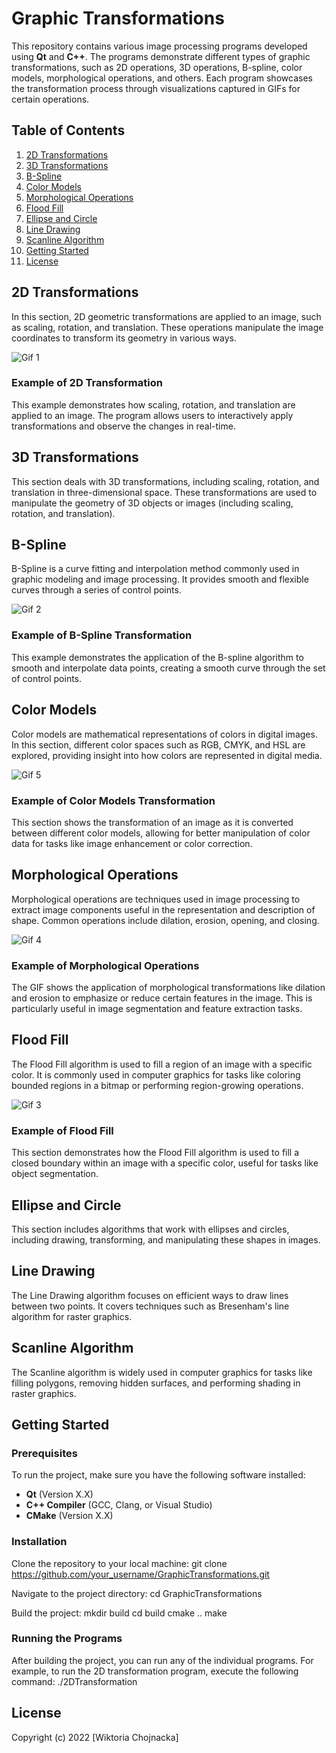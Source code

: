 # Graphic Transformations

This repository contains various image processing programs developed using **Qt** and **C++**. The programs demonstrate different types of graphic transformations, such as 2D operations, 3D operations, B-spline, color models, morphological operations, and others. Each program showcases the transformation process through visualizations captured in GIFs for certain operations.

## Table of Contents
1. [2D Transformations](#2d-transformations)
2. [3D Transformations](#3d-transformations)
3. [B-Spline](#b-spline)
4. [Color Models](#color-models)
5. [Morphological Operations](#morphological-operations)
6. [Flood Fill](#flood-fill)
7. [Ellipse and Circle](#ellipse-and-circle)
8. [Line Drawing](#line-drawing)
9. [Scanline Algorithm](#scanline-algorithm)
10. [Getting Started](#getting-started)
11. [License](#license)

## 2D Transformations
In this section, 2D geometric transformations are applied to an image, such as scaling, rotation, and translation. These operations manipulate the image coordinates to transform its geometry in various ways.

![Gif 1](gifs/2dgif.gif)

### Example of 2D Transformation
This example demonstrates how scaling, rotation, and translation are applied to an image. The program allows users to interactively apply transformations and observe the changes in real-time.

## 3D Transformations
This section deals with 3D transformations, including scaling, rotation, and translation in three-dimensional space. These transformations are used to manipulate the geometry of 3D objects or images (including scaling, rotation, and translation).

## B-Spline
B-Spline is a curve fitting and interpolation method commonly used in graphic modeling and image processing. It provides smooth and flexible curves through a series of control points.

![Gif 2](gifs/B-splinegif.gif)

### Example of B-Spline Transformation
This example demonstrates the application of the B-spline algorithm to smooth and interpolate data points, creating a smooth curve through the set of control points.

## Color Models
Color models are mathematical representations of colors in digital images. In this section, different color spaces such as RGB, CMYK, and HSL are explored, providing insight into how colors are represented in digital media.

![Gif 5](gifs/colormodelsgif.gif)

### Example of Color Models Transformation
This section shows the transformation of an image as it is converted between different color models, allowing for better manipulation of color data for tasks like image enhancement or color correction.

## Morphological Operations
Morphological operations are techniques used in image processing to extract image components useful in the representation and description of shape. Common operations include dilation, erosion, opening, and closing.

![Gif 4](gifs/MorphologicalOperationsgif.gif)

### Example of Morphological Operations
The GIF shows the application of morphological transformations like dilation and erosion to emphasize or reduce certain features in the image. This is particularly useful in image segmentation and feature extraction tasks.

## Flood Fill
The Flood Fill algorithm is used to fill a region of an image with a specific color. It is commonly used in computer graphics for tasks like coloring bounded regions in a bitmap or performing region-growing operations.

![Gif 3](gifs/FloodFillgif.gif)

### Example of Flood Fill
This section demonstrates how the Flood Fill algorithm is used to fill a closed boundary within an image with a specific color, useful for tasks like object segmentation.

## Ellipse and Circle
This section includes algorithms that work with ellipses and circles, including drawing, transforming, and manipulating these shapes in images.

## Line Drawing
The Line Drawing algorithm focuses on efficient ways to draw lines between two points. It covers techniques such as Bresenham's line algorithm for raster graphics.

## Scanline Algorithm
The Scanline algorithm is widely used in computer graphics for tasks like filling polygons, removing hidden surfaces, and performing shading in raster graphics.

## Getting Started

### Prerequisites
To run the project, make sure you have the following software installed:
- **Qt** (Version X.X)
- **C++ Compiler** (GCC, Clang, or Visual Studio)
- **CMake** (Version X.X)

### Installation
Clone the repository to your local machine:
git clone https://github.com/your_username/GraphicTransformations.git

Navigate to the project directory:
cd GraphicTransformations

Build the project:
mkdir build cd build cmake .. make

### Running the Programs
After building the project, you can run any of the individual programs. For example, to run the 2D transformation program, execute the following command:
./2DTransformation


## License
Copyright (c) 2022 [Wiktoria Chojnacka]
